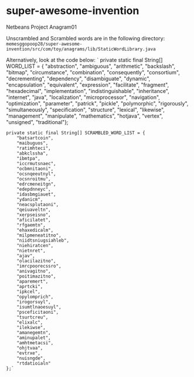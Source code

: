 # super-awesome-invention
Netbeans Project Anagram01

Unscrambled and Scrambled words are in the following directory:
`memesggopoop28/super-awesome-invention/src/com/toy/anagrams/lib/StaticWordLibrary.java`

Alternatively, look at the code below:
`    private static final String[] WORD_LIST = {
        "abstraction",
        "ambiguous",
        "arithmetic",
        "backslash",
        "bitmap",
        "circumstance",
        "combination",
        "consequently",
        "consortium",
        "decrementing",
        "dependency",
        "disambiguate",
        "dynamic",
        "encapsulation",
        "equivalent",
        "expression",
        "facilitate",
        "fragment",
        "hexadecimal",
        "implementation",
        "indistinguishable",
        "inheritance",
        "internet",
        "java",
        "localization",
        "microprocessor",
        "navigation",
        "optimization",
        "parameter",
        "patrick",
        "pickle",
        "polymorphic",
        "rigorously",
        "simultaneously",
        "specification",
        "structure",
        "lexical",
        "likewise",
        "management",
        "manipulate",
        "mathematics",
        "hotjava",
        "vertex",
        "unsigned",
        "traditional"};

    private static final String[] SCRAMBLED_WORD_LIST = {
        "batsartcoin",
        "maibuguos",
        "ratimhteci",
        "abkclssha",
        "ibmtpa",
        "iccrmutsnaec",
        "ocbmnitaoni",
        "ocsnqeeutnyl",
        "ocsnroitmu",
        "edrcmeneitgn",
        "edepdnneyc",
        "idasbmgiauet",
        "ydanicm",
        "neacsplutaoni",
        "qeiuaveltn",
        "xerpseisno",
        "aficilatet",
        "rfgaemtn",
        "ehaxedicalm",
        "milpmeneatitno",
        "niidtsniugsiahleb",
        "niehiratcen",
        "nietnret",
        "ajav",
        "olacilazitno",
        "imrcpoorecssro",
        "anivagitno",
        "poitimazitno",
        "aparemert",
        "aprtcki",
        "ipkcel",
        "opylomprich",
        "irogorsuyl",
        "isumtlnaoesuyl",
        "psceficitaoni",
        "tsurtcreu",
        "elixalc",
        "ilekiwse",
        "amanegemtn",
        "aminupalet",
        "amhtmetacsi",
        "ohjtvaa",
        "evtrxe",
        "nuisngde",
        "rtdatioialn"
    };`
